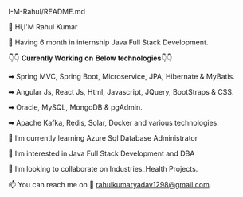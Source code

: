 I-M-Rahul/README.md

👋 Hi,I'M Rahul Kumar

💼 Having 6 month in internship Java Full Stack Development.

👇👇 𝐂𝐮𝐫𝐫𝐞𝐧𝐭𝐥𝐲 𝐖𝐨𝐫𝐤𝐢𝐧𝐠 𝐨𝐧 𝐁𝐞𝐥𝐨𝐰 𝐭𝐞𝐜𝐡𝐧𝐨𝐥𝐨𝐠𝐢𝐞𝐬👇👇

 ➡ Spring MVC, Spring Boot, Microservice, JPA, Hibernate & MyBatis.

 ➡ Angular Js, React Js, Html, Javascript, JQuery, BootStraps & CSS.

 ➡ Oracle, MySQL, MongoDB & pgAdmin.

 ➡ Apache Kafka, Redis, Solar, Docker and various technologies.
 
🌱 I’m currently learning Azure Sql Database Administrator

👀 I’m interested in Java Full Stack Development and DBA

💞️ I’m looking to collaborate on Industries_Health Projects.

📫 You can reach me on 📧 rahulkumaryadav1298@gmail.com.
